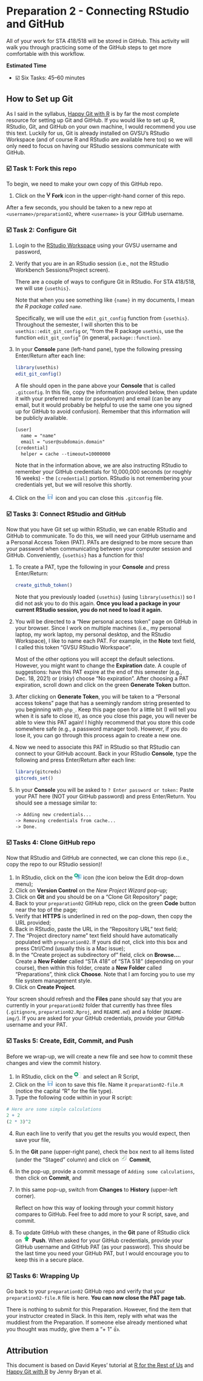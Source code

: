 Preparation 2 - Connecting RStudio and GitHub
================

All of your work for STA 418/518 will be stored in GitHub. This activity
will walk you through practicing some of the GitHub steps to get more
comfortable with this workflow.

**Estimated Time**

-   ☑️ Six Tasks: 45–60 minutes

## How to Set up Git

As I said in the syllabus, [Happy Git with R](http://happygitwithr.com/)
is by far the most complete resource for setting up Git and GitHub. If
you would like to set up R, RStudio, Git, and GitHub on your own
machine, I would recommend you use this text. Luckily for us, Git is
already installed on GVSU’s RStudio Workspace (and of course R and
RStudio are available here too) so we will only need to focus on having
our RStudio sessions communicate with GitHub.

### ☑️ Task 1: Fork this repo

To begin, we need to make your own copy of this GitHub repo.

1.  Click on the ![fork icon](README-img/fork.png) **Fork** icon in the
    upper-right-hand corner of this repo.

After a few seconds, you should be taken to a new repo at
`<username>/preparation02`, where `<username>` is your GitHub username.

### ☑️ Task 2: Configure Git

1.  Login to the [RStudio Workspace](https://rstudio.gvsu.edu/) using
    your GVSU username and password,

2.  Verify that you are in an RStudio session (i.e., not the RStudio
    Workbench Sessions/Project screen).

    There are a couple of ways to configure Git in RStudio. For STA
    418/518, we will use `{usethis}`.

    Note that when you see something like `{name}` in my documents, I
    mean *the R package called `name`*.

    Specifically, we will use the `edit_git_config` function from
    `{usethis}`. Throughout the semester, I will shorten this to be
    `usethis::edit_git_config` or, “from the R package `usethis`, use
    the function `edit_git_config`” (in general, `package::function`).

3.  In your **Console** pane (left-hand pane), type the following
    pressing Enter/Return after each line:

    ``` r
    library(usethis)
    edit_git_config()
    ```

    A file should open in the pane above your **Console** that is called
    `.gitconfig`. In this file, copy the information provided below,
    then update it with your preferred name (or pseudonym) and email
    (can be any email, but it would probably be helpful to use the same
    one you signed up for GitHub to avoid confusion). Remember that this
    information will be publicly available.

        [user]
          name = "name"
          email = "user@subdomain.domain"
        [credential]
          helper = cache --timeout=10000000

    Note that in the information above, we are also instructing RStudio
    to remember your GitHub credentials for 10,000,000 seconds (or
    roughly 16 weeks) - the `[credential]` portion. RStudio is not
    remembering your credentials yet, but we will resolve this shortly.

4.  Click on the
    <img src="README-img/save-icon.png" alt="save" width = "20"/> icon
    and you can close this `.gitconfig` file.

### ☑️ Tasks 3: Connect RStudio and GitHub

Now that you have Git set up within RStudio, we can enable RStudio and
GitHub to communicate. To do this, we will need your GitHub username and
a Personal Access Token (PAT). PATs are designed to be more secure than
your password when communicating between your computer session and
GitHub. Conveniently, `{usethis}` has a function for this!

1.  To create a PAT, type the following in your **Console** and press
    Enter/Return:

    ``` r
    create_github_token()
    ```

    Note that you previously loaded `{usethis}` (using
    `library(usethis)`) so I did not ask you to do this again. **Once
    you load a package in your current RStudio session, you do not need
    to load it again.**

2.  You will be directed to a “New personal access token” page on GitHub
    in your browser. Since I work on multiple machines (i.e., my
    personal laptop, my work laptop, my personal desktop, and the
    RStudio Workspace), I like to name each PAT. For example, in the
    **Note** text field, I called this token “GVSU RStudio Workspace”.

    Most of the other options you will accept the default selections.
    However, you might want to change the **Expiration** date. A couple
    of suggestions: have this PAT expire at the end of this semester
    (e.g., Dec. 18, 2021) or (*risky*) choose “No expiration”. After
    choosing a PAT expiration, scroll down and click on the green
    **Generate Token** button.

3.  After clicking on **Generate Token**, you will be taken to a
    “Personal access tokens” page that has a seemingly random string
    presented to you beginning with `ghp_`. Keep this page open for a
    little bit (I will tell you when it is safe to close it), as once
    you close this page, you will never be able to view this PAT again!
    I highly recommend that you store this code somewhere safe (e.g., a
    password manager tool). However, if you do lose it, you can go
    through this process again to create a new one.

4.  Now we need to associate this PAT in RStudio so that RStudio can
    connect to your GitHub account. Back in your RStudio **Console**,
    type the following and press Enter/Return after each line:

    ``` r
    library(gitcreds)
    gitcreds_set()
    ```

5.  In your **Console** you will be asked to
    `? Enter password or token:` Paste your PAT here (NOT your GitHub
    password) and press Enter/Return. You should see a message similar
    to:

        -> Adding new credentials...
        -> Removing credentials from cache...
        -> Done.

### ☑️ Tasks 4: Clone GitHub repo

Now that RStudio and GitHub are connected, we can clone this repo (i.e.,
copy the repo to our RStudio session)!

1.  In RStudio, click on the
    <img src="README-img/rproj-icon.png" alt="RStudio Project" width = "20"/>
    icon (the icon below the Edit drop-down menu);
2.  Click on **Version Control** on the *New Project Wizard* pop-up;
3.  Click on **Git** and you should be on a “Clone Git Repository” page;
4.  Back to your `preparation02` GitHub repo, click on the green
    **Code** button near the top of the page;
5.  Verify that **HTTPS** is underlined in red on the pop-down, then
    copy the URL provided;
6.  Back in RStudio, paste the URL in the “Repository URL” text field;
7.  The “Project directory name” text field should have automatically
    populated with `preparation02`. If yours did not, click into this
    box and press Ctrl/Cmd (usually this is a Mac issue);
8.  In the “Create project as subdirectory of” field, click on
    **Browse…**. Create a **New Folder** called “STA 418” of “STA 518”
    (depending on your course), then within this folder, create a **New
    Folder** called “Preparations”, think click **Choose**. Note that I
    am forcing you to use my file system management style.
9.  Click on **Create Project**.

Your screen should refresh and the **Files** pane should say that you
are currently in your `preparation02` folder that currently has three
files (`.gitignore`, `preparation02.Rproj`, and `README.md`) and a
folder (`README-img/`). If you are asked for your GitHub credentials,
provide your GitHub username and your PAT.

### ☑️ Tasks 5: Create, Edit, Commit, and Push

Before we wrap-up, we will create a new file and see how to commit these
changes and view the commit history.

1.  In RStudio, click on the
    <img src="README-img/new-file-icon.png" alt="new file" width = "20"/>
    and select an R Script,
2.  Click on the
    <img src="README-img/save-icon.png" alt="save" width = "20"/> icon
    to save this file. Name it `preparation02-file.R` (notice the
    capital “R” for the file type).
3.  Type the following code within in your R script:

``` r
# Here are some simple calculations
2 + 2
(2 * 3)^2
```

4.  Run each line to verify that you get the results you would expect,
    then save your file,

5.  In the **Git** pane (upper-right pane), check the box next to all
    items listed (under the “Staged” column) and click on
    <img src="README-img/commit-icon.png" alt="commit" width = "20"/>
    **Commit**,

6.  In the pop-up, provide a commit message of
    `Adding some calculations`, then click on **Commit**, and

7.  In this same pop-up, switch from **Changes** to **History**
    (upper-left corner).

    Reflect on how this way of looking through your commit history
    compares to GitHub. Feel free to add more to your R script, save,
    and commit.

8.  To update GitHub with these changes, in the **Git** pane of RStudio
    click on
    <img src="README-img/push-icon.png" alt="push" width = "20"/>
    **Push**. When asked for your GitHub credentials, provide your
    GitHub username and GitHub PAT (as your password). This should be
    the last time you need your GitHub PAT, but I would encourage you to
    keep this in a secure place.

### ☑️ Tasks 6: Wrapping Up

Go back to your `preparation02` GitHub repo and verify that your
`preparation02-file.R` file is here. **You can now close the PAT page
tab.**

There is nothing to submit for this Preparation. However, find the item
that your instructor created in Slack. In this item, reply with what was
the muddiest from the Preparation. If someone else already mentioned
what you thought was muddy, give them a “+ 1” 👍.

## Attribution

This document is based on David Keyes’ tutorial at [R for the Rest of
Us](https://rfortherestofus.com/2021/02/how-to-use-git-github-with-r/)
and [Happy Git with R](http://happygitwithr.com/) by Jenny Bryan et al.
